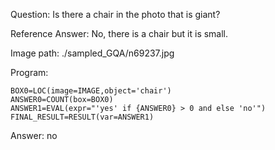 Question: Is there a chair in the photo that is giant?

Reference Answer: No, there is a chair but it is small.

Image path: ./sampled_GQA/n69237.jpg

Program:

```
BOX0=LOC(image=IMAGE,object='chair')
ANSWER0=COUNT(box=BOX0)
ANSWER1=EVAL(expr="'yes' if {ANSWER0} > 0 and else 'no'")
FINAL_RESULT=RESULT(var=ANSWER1)
```
Answer: no

